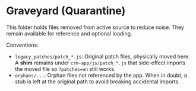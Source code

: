 # Graveyard (Quarantine)
This folder holds files removed from active source to reduce noise. They remain available for reference and optional loading.

Conventions:
- `legacy_patches/patch_*.js`: Original patch files, physically moved here. A **shim** remains under `crm-app/js/patch_*.js` that side-effect imports the moved file so `?patches=on` still works.
- `orphans/...`: Orphan files not referenced by the app. When in doubt, a stub is left at the original path to avoid breaking accidental imports.
